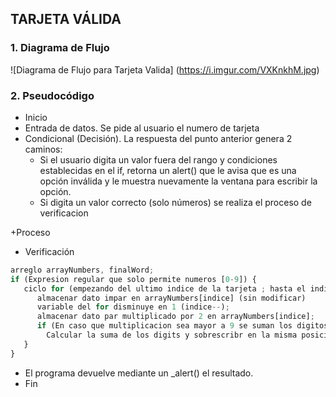 ## TARJETA VÁLIDA

### 1. Diagrama de Flujo

![Diagrama de Flujo para Tarjeta Valida] 
(https://i.imgur.com/VXKnkhM.jpg)

### 2. Pseudocódigo

+ Inicio
+ Entrada de datos. Se pide al usuario el numero de tarjeta
+ Condicional (Decisión). La respuesta del punto anterior genera 2 caminos:
  - Si el usuario digita un valor fuera del rango y condiciones establecidas en el if, retorna un alert() que le avisa que es una opción inválida y le muestra nuevamente la ventana para escribir la opción.
  - Si digita un valor correcto (solo números) se realiza el proceso de verificacion

+Proceso
  - Verificación
  ```javascript variable (word) donde se almacena palabra;
 arreglo arrayNumbers, finalWord;
 if (Expresion regular que solo permite numeros [0-9]) {
     ciclo for (empezando del ultimo indice de la tarjeta ; hasta el indice 0; indice--) {
        almacenar dato impar en arrayNumbers[indice] (sin modificar)
        variable del for disminuye en 1 (indice--);
        almacenar dato par multiplicado por 2 en arrayNumbers[indice];
        if (En caso que multiplicacion sea mayor a 9 se suman los digitos ej: 10 = 1 + 0 = 1) {
          Calcular la suma de los digits y sobrescribr en la misma posicion;
     }
  }
  ```
+ El programa devuelve mediante un _alert() el resultado. 
+ Fin
